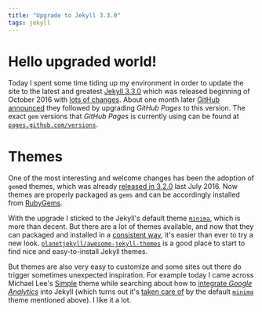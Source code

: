 ```yaml
---
title: "Upgrade to Jekyll 3.3.0"
tags: jekyll
---
```


# Hello upgraded world!

Today I spent some time tiding up my environment in order to update
the site to the latest and greatest [Jekyll 3.3.0] which was released
beginning of October 2016 with [lots of changes]. About one month
later [GitHub announced] they followed by upgrading _GitHub Pages_ to
this version. The exact `gem` versions that _GitHub Pages_ is
currently using can be found at [`pages.github.com/versions`].

[Jekyll 3.3.0]: https://jekyllrb.com/news/2016/10/06/jekyll-3-3-is-here/
[lots of changes]: https://jekyllrb.com/docs/history/#v3-3-0
[GitHub announced]: https://github.com/blog/2277-what-s-new-in-github-pages-with-jekyll-3-3
[`pages.github.com/versions`]: https://pages.github.com/versions/

# Themes

One of the most interesting and welcome changes has been the adoption
of `gem`ed themes, which was already [released in 3.2.0] last July
2016. Now themes are properly packaged as `gems` and can be
accordingly installed from [RubyGems].

[released in 3.2.0]: https://jekyllrb.com/news/2016/07/26/jekyll-3-2-0-released/
[RubyGems]: https://rubygems.org

With the upgrade I sticked to the Jekyll's default theme [`minima`],
which is more than decent. But there are a lot of themes available,
and now that they can packaged and installed in a [consistent way],
it's easier than ever to try a new look.
[`planetjekyll/awesome-jekyll-themes`] is a good place to start to
find nice and easy-to-install Jekyll themes.

[`minima`]: https://github.com/jekyll/minima
[consistent way]: http://jekyllrb.com/docs/themes
[`planetjekyll/awesome-jekyll-themes`]: https://github.com/planetjekyll/awesome-jekyll-themes

But themes are also very easy to customize and some sites out there
do trigger sometimes unexpected inspiration. For example today I came
across Michael Lee's [Simple] theme while searching about how to
[integrate _Google Analytics_] into Jekyll (which turns out it's
[taken care of] by the default [`minima`] theme mentioned above). I
like it a lot.

[Simple]: https://michaelsoolee.com/about/#colophon
[integrate _Google Analytics_]: https://michaelsoolee.com/google-analytics-jekyll/
[taken care of]: https://github.com/jekyll/minima#enabling-google-analytics
